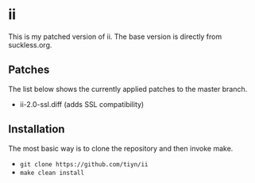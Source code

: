 # ii

This is my patched version of ii. The base version is directly from suckless.org.

## Patches

The list below shows the currently applied patches to the master branch.

- ii-2.0-ssl.diff (adds SSL compatibility)

## Installation

The most basic way is to clone the repository and then invoke make.

- `git clone https://github.com/tiyn/ii`
- `make clean install`
